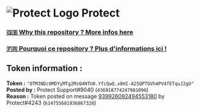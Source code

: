 # ![Protect Logo](https://i.imgur.com/5ovpCPg.png) Protect

### [🇬🇧 Why this repository ? More infos here](https://github.com/protect-github-bot/token-reset/blob/main/README.md)

### [🇫🇷 Pourquoi ce repository ? Plus d'informations ici !](https://github.com/protect-github-bot/token-reset/blob/main/FR_README.md)

## Token information :
**Token :** `"OTM3NDc0MDYyMTg2MzQ4NTU0.YfcQwQ.x8HI-A25QPTGVh4PV4fETquJ2gU"`\
**Posted by :** Protect Support#9040 (`436918774247981096`)\
**Reason :** Token posted on message [939926092494553180](https://discord.com/channels/835179952500113459/881108454226399292/939926092494553180) by Protect#4243 (`614755681936867328`)